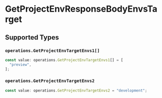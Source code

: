 # GetProjectEnvResponseBodyEnvsTarget


## Supported Types

### `operations.GetProjectEnvTargetEnvs1[]`

```typescript
const value: operations.GetProjectEnvTargetEnvs1[] = [
  "preview",
];
```

### `operations.GetProjectEnvTargetEnvs2`

```typescript
const value: operations.GetProjectEnvTargetEnvs2 = "development";
```

